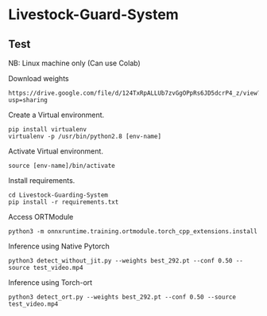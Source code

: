 # Livestock-Guard-System

## Test 

NB: Linux machine only (Can use Colab)

Download weights

```
https://drive.google.com/file/d/124TxRpALLUb7zvGgOPpRs6JD5dcrP4_z/view?usp=sharing
```

Create a Virtual environment.

```
pip install virtualenv
virtualenv -p /usr/bin/python2.8 [env-name]
```

Activate Virtual environment.

```
source [env-name]/bin/activate
```

Install requirements.

```
cd Livestock-Guarding-System
pip install -r requirements.txt
```

Access ORTModule

```
python3 -m onnxruntime.training.ortmodule.torch_cpp_extensions.install
```

Inference using Native Pytorch 

```
python3 detect_without_jit.py --weights best_292.pt --conf 0.50 --source test_video.mp4 
```

Inference using Torch-ort

```
python3 detect_ort.py --weights best_292.pt --conf 0.50 --source test_video.mp4 
```
